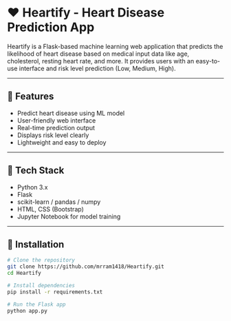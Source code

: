 # ❤️ Heartify - Heart Disease Prediction App

Heartify is a Flask-based machine learning web application that predicts the likelihood of heart disease based on medical input data like age, cholesterol, resting heart rate, and more. It provides users with an easy-to-use interface and risk level prediction (Low, Medium, High).

---

## 🚀 Features

- Predict heart disease using ML model
- User-friendly web interface
- Real-time prediction output
- Displays risk level clearly
- Lightweight and easy to deploy

---

## 🧰 Tech Stack

- Python 3.x
- Flask
- scikit-learn / pandas / numpy
- HTML, CSS (Bootstrap)
- Jupyter Notebook for model training

---

## 🔧 Installation

```bash
# Clone the repository
git clone https://github.com/mrram1418/Heartify.git
cd Heartify

# Install dependencies
pip install -r requirements.txt

# Run the Flask app
python app.py
